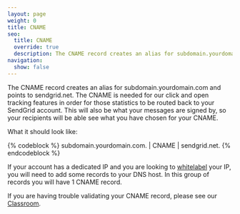 ```yaml
---
layout: page
weight: 0
title: CNAME
seo:
  title: CNAME
  override: true
  description: The CNAME record creates an alias for subdomain.yourdomain.com and points it to another domain
navigation:
  show: false
---
```


The CNAME record creates an alias for subdomain.yourdomain.com and points to sendgrid.net. The CNAME is needed for our click and open tracking features in order for those statistics to be routed back to your SendGrid account. This will also be what your messages are signed by, so your recipients will be able see what you have chosen for your CNAME.

What it should look like:

{% codeblock %}
subdomain.yourdomain.com.  |  CNAME  |  sendgrid.net.
{% endcodeblock %}

If your account has a dedicated IP and you are looking to [whitelabel]({{root_url}}/User_Guide/Setting_Up_Your_Server/Whitelabeling/index.html) your IP, you will need to add some records to your DNS host. In this group of records you will have 1 CNAME record.

If you are having trouble validating your CNAME record, please see our [Classroom]({{root_url}}/Classroom/Troubleshooting/Authentication/i_have_created_dns_records_but_the_whitelabel_wizard_is_not_validating_them.html).
